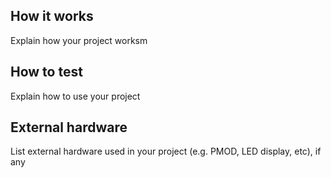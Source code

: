 <!---

This file is used to generate your project datasheet. Please fill in the information below and delete any unused
sections.

You can also include images in this folder and reference them in the markdown. Each image must be less than
512 kb in size, and the combined size of all images must be less than 1 MB.
-->

## How it works

Explain how your project worksm

## How to test

Explain how to use your project

## External hardware

List external hardware used in your project (e.g. PMOD, LED display, etc), if any
